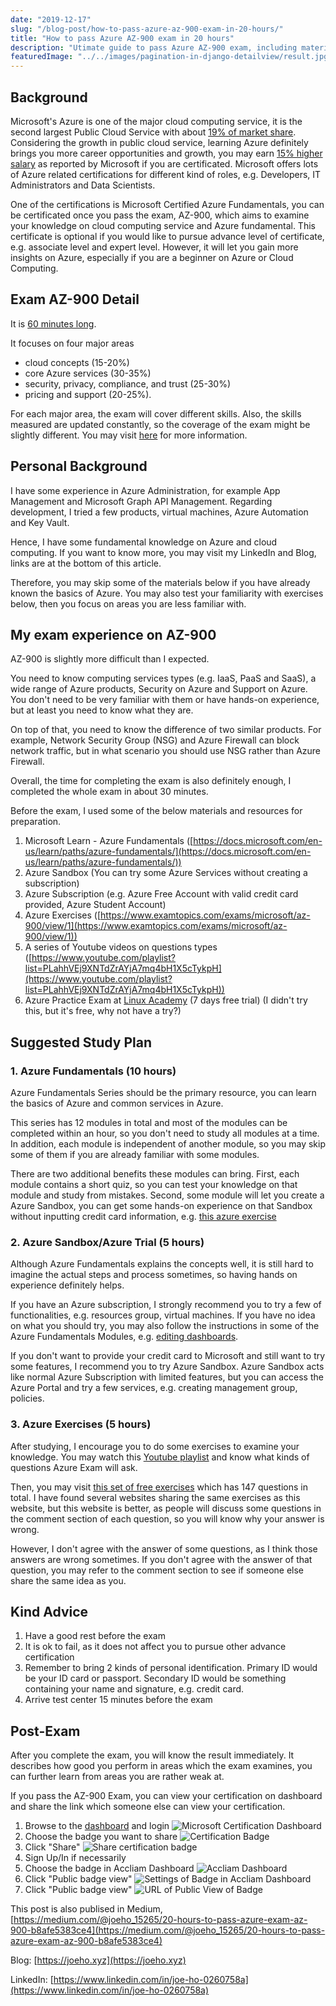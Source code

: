 ```yaml
---
date: "2019-12-17"
slug: "/blog-post/how-to-pass-azure-az-900-exam-in-20-hours/"
title: "How to pass Azure AZ-900 exam in 20 hours"
description: "Utimate guide to pass Azure AZ-900 exam, including materials, suggested preparations"
featuredImage: "../../images/pagination-in-django-detailview/result.jpg"
---
```

## Background
Microsoft's Azure is one of the major cloud computing service, it is the second largest Public Cloud Service with about [19% of market share](https://www.statista.com/chart/18819/worldwide-market-share-of-leading-cloud-infrastructure-service-providers/ "Market Share"). Considering the growth in public cloud service, learning Azure definitely brings you more career opportunities and growth, you may earn [15% higher salary](https://www.microsoft.com/en-us/learning/certification-benefits.aspx "Salary") as reported by Microsoft if you are certificated. Microsoft offers lots of Azure related certifications for different kind of roles, e.g. Developers, IT Administrators and Data Scientists. 

One of the certifications is Microsoft Certified Azure Fundamentals, you can be certificated once you pass the exam, AZ-900, which aims to examine your knowledge on cloud computing service and Azure fundamental. This certificate is optional if you would like to pursue advance level of certificate, e.g. associate level and expert level. However, it will let you gain more insights on Azure, especially if you are a beginner on Azure or Cloud Computing.

## Exam AZ-900 Detail
It is [60 minutes long](https://techcommunity.microsoft.com/t5/ITOps-Talk-Blog/Exam-review-AZ-900-Microsoft-Azure-Fundamentals/ba-p/565041 "Detail"). 

It focuses on four major areas
* cloud concepts (15-20%)
* core Azure services (30-35%)
* security, privacy, compliance, and trust (25-30%)
* pricing and support (20-25%).

For each major area, the exam will cover different skills. Also, the skills measured are updated constantly, so the coverage of the exam might be slightly different. You may visit [here](https://docs.microsoft.com/en-us/learn/certifications/exams/az-900#certification-exams "AZ-900 Detail") for more information.


## Personal Background
I have some experience in Azure Administration, for example App Management and Microsoft Graph API Management. Regarding development, I tried a few products, virtual machines, Azure Automation and Key Vault.

Hence, I have some fundamental knowledge on Azure and cloud computing. If you want to know more, you may visit my LinkedIn and Blog, links are at the bottom of this article.

Therefore, you may skip some of the materials below if you have already known the basics of Azure. You may also test your familiarity with exercises below, then you focus on areas you are less familiar with.

## My exam experience on AZ-900
AZ-900 is slightly more difficult than I expected. 

You need to know computing services types (e.g. IaaS, PaaS and SaaS), a wide range of Azure products, Security on Azure and Support on Azure. You don't need to be very familiar with them or have hands-on experience, but at least you need to know what they are. 

On top of that, you need to know the difference of two similar products. For example, Network Security Group (NSG) and Azure Firewall can block network traffic, but in what scenario you should use NSG rather than Azure Firewall.

Overall, the time for completing the exam is also definitely enough, I completed the whole exam in about 30 minutes. 

Before the exam, I used some of the below materials and resources for preparation.
1. Microsoft Learn - Azure Fundamentals ([https://docs.microsoft.com/en-us/learn/paths/azure-fundamentals/](https://docs.microsoft.com/en-us/learn/paths/azure-fundamentals/))
2. Azure Sandbox (You can try some Azure Services without creating a subscription)
3. Azure Subscription (e.g. Azure Free Account with valid credit card provided, Azure Student Account)
4. Azure Exercises ([https://www.examtopics.com/exams/microsoft/az-900/view/1](https://www.examtopics.com/exams/microsoft/az-900/view/1))
5. A series of Youtube videos on questions types ([https://www.youtube.com/playlist?list=PLahhVEj9XNTdZrAYjA7mq4bH1X5cTykpH](https://www.youtube.com/playlist?list=PLahhVEj9XNTdZrAYjA7mq4bH1X5cTykpH))
6. Azure Practice Exam at [Linux Academy](https://linuxacademy.com/course/microsoft-azure-fundamentals-az-900-exam-prep/) (7 days free trial) (I didn't try this, but it's free, why not have a try?)

## Suggested Study Plan

### 1. Azure Fundamentals (10 hours)
Azure Fundamentals Series should be the primary resource, you can learn the basics of Azure and common services in Azure. 

This series has 12 modules in total and most of the modules can be completed within an hour, so you don't need to study all modules at a time. In addition, each module is independent of another module, so you may skip some of them if you are already familiar with some modules.

There are two additional benefits these modules can bring. First, each module contains a short quiz, so you can test your knowledge on that module and study from mistakes. Second, some module will let you create a Azure Sandbox, you can get some hands-on experience on that Sandbox without inputting credit card information, e.g. [this azure exercise](https://docs.microsoft.com/en-us/learn/modules/welcome-to-azure/4-exercise-create-website)

### 2. Azure Sandbox/Azure Trial (5 hours)
Although Azure Fundamentals explains the concepts well, it is still hard to imagine the actual steps and process sometimes, so having hands on experience definitely helps.

If you have an Azure subscription, I strongly recommend you to try a few of functionalities, e.g. resources group, virtual machines. If you have no idea on what you should try, you may also follow the instructions in some of the Azure Fundamentals Modules, e.g. [editing dashboards](https://docs.microsoft.com/en-us/learn/modules/tour-azure-portal/4-exercise-work-with-blades).

If you don't want to provide your credit card to Microsoft and still want to try some features, I recommend you to try Azure Sandbox. Azure Sandbox acts like normal Azure Subscription with limited features, but you can access the Azure Portal and try a few services, e.g. creating management group, policies.

### 3. Azure Exercises (5 hours)
After studying, I encourage you to do some exercises to examine your knowledge. You may watch this [Youtube playlist](https://www.youtube.com/playlist?list=PLahhVEj9XNTdZrAYjA7mq4bH1X5cTykpH) and know what kinds of questions Azure Exam will ask. 

Then, you may visit [this set of free exercises](https://www.examtopics.com/exams/microsoft/az-900/view/1) which has 147 questions in total. I have found several websites sharing the same exercises as this website, but this website is better, as people will discuss some questions in the comment section of each question, so you will know why your answer is wrong. 

However, I don't agree with the answer of some questions, as I think those answers are wrong sometimes. If you don't agree with the answer of that question, you may refer to the comment section to see if someone else share the same idea as you.

## Kind Advice
1. Have a good rest before the exam
2. It is ok to fail, as it does not affect you to pursue other advance certification
3. Remember to bring 2 kinds of personal identification. Primary ID would be your ID card or passport. Secondary ID would be something containing your name and signature, e.g. credit card.
4. Arrive test center 15 minutes before the exam

## Post-Exam
After you complete the exam, you will know the result immediately. It describes how good you perform in areas which the exam examines, you can further learn from areas you are rather weak at.

If you pass the AZ-900 Exam, you can view your certification on dashboard and share the link which someone else can view your certification.

1. Browse to the [dashboard](https://www.microsoft.com/en-us/learning/dashboard.aspx) and login
    ![Microsoft Certification Dashboard](../../images/how-to-pass-azure-az-900-exam-in-20-hours/step1.jpg)
2. Choose the badge you want to share
    ![Certification Badge](../../images/how-to-pass-azure-az-900-exam-in-20-hours/step2.jpg)
3. Click "Share"
    ![Share certification badge](../../images/how-to-pass-azure-az-900-exam-in-20-hours/step3.jpg)
4. Sign Up/In if necessarily
5. Choose the badge in Accliam Dashboard
    ![Accliam Dashboard](../../images/how-to-pass-azure-az-900-exam-in-20-hours/step5.jpg)
6. Click "Public badge view"
    ![Settings of Badge in Accliam Dashboard](../../images/how-to-pass-azure-az-900-exam-in-20-hours/step6.jpg)
7. Click "Public badge view"
    ![URL of Public View of Badge](../../images/how-to-pass-azure-az-900-exam-in-20-hours/step7.jpg)


This post is also publised in Medium, [https://medium.com/@joeho_15265/20-hours-to-pass-azure-exam-az-900-b8afe5383ce4](https://medium.com/@joeho_15265/20-hours-to-pass-azure-exam-az-900-b8afe5383ce4)

Blog: [https://joeho.xyz](https://joeho.xyz)

LinkedIn: [https://www.linkedin.com/in/joe-ho-0260758a](https://www.linkedin.com/in/joe-ho-0260758a)